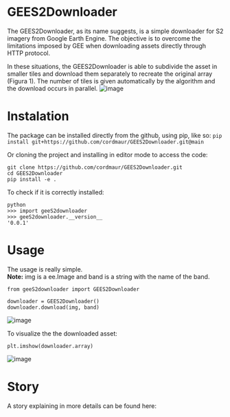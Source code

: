 # GEES2Downloader
The GEES2Downloader, as its name suggests, is a simple downloader for S2 imagery from Google Earth Engine. 
The objective is to overcome the limitations imposed by GEE when downloading assets directly through HTTP protocol.

In these situations, the GEES2Downloader is able to subdivide the asset in smaller tiles and download them separately to recreate the original array (Figura 1).
The number of tiles is given automatically by the algorithm and the download occurs in parallel. 
![image](https://user-images.githubusercontent.com/19617404/143089632-a4323a8a-28b9-495e-ac7d-a8d5b89293f1.png)

# Instalation
The package can be installed directly from the github, using pip, like so:
`pip install git+https://github.com/cordmaur/GEES2Downloader.git@main`

Or cloning the project and installing in editor mode to access the code:
```
git clone https://github.com/cordmaur/GEES2Downloader.git
cd GEES2Downloader
pip install -e .
```

To check if it is correctly installed:
```
python
>>> import geeS2downloader
>>> geeS2downloader.__version__
'0.0.1'
```

# Usage
The usage is really simple. <br>
<b>Note:</b> img is a ee.Image and band is a string with the name of the band.
```
from geeS2downloader import GEES2Downloader

downloader = GEES2Downloader()
downloader.download(img, band)
```
![image](https://user-images.githubusercontent.com/19617404/143090216-b54e080d-6825-41af-9b60-de642f7aba77.png)


To visualize the the downloaded asset:
```
plt.imshow(downloader.array)
```
![image](https://user-images.githubusercontent.com/19617404/143090510-af656377-3e5a-463f-8391-fbb3e84278e2.png)


# Story
A story explaining in more details can be found here:




